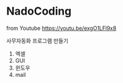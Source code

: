 # NadoCoding
from Youtube
https://youtu.be/exgO1LFl9x8

사무자동화 프로그램 만들기
1. 엑셀 
2. GUI
3. 윈도우
4. mail
